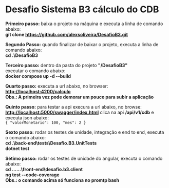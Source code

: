 # Desafio Sistema B3 cálculo do CDB

**Primeiro passo:** baixa o projeto na máquina e executa a linha de comando abaixo:<br>
**git clone https://github.com/alexsoliveira/DesafioB3.git**

**Segundo Passo:** quando finalizar de baixar o projeto, executa a linha de comando abaixo:<br>
**cd .\DesafioB3**

**Terceiro passo:** dentro da pasta do projeto **"/DesafioB3"** <br>
executar o comando abaixo:<br>
**docker compose up -d --build**

**Quarto passo:** executa a url abaixo, no browser:<br>
**[http://localhost:4200/calculo](http://localhost:4200/calculo)** <br>
**Obs.: A primeira vez pode demorar um pouco para subir a aplicação**

**Quinto passo:** para testar a api execura a url abaixo, no browse:<br>
**[http://localhost:5000/swagger/index.html](http://localhost:5000/swagger/index.html)** clica na api **/api/v1/cdb** e executa  json abaixo:<br>
``{
  "valorMonetario": 100,
  "mes": 2
}``

**Sexto passo:** rodar os testes de unidade, integração e end to end, executa o comando abaixo:<br>
**cd .\back-end\tests\Desafio.B3.UnitTests** <br>
**dotnet test** <br>

**Sétimo passo:** rodar os testes de unidade do angular, executa o comando abaixo:<br>
**cd ..\..\..\front-end\desafio.b3.client** <br>
**ng test --code-coverage** <br>
**Obs.: o comando acima só funciona no promtp bash**





